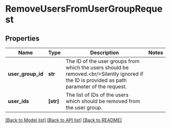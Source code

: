 # RemoveUsersFromUserGroupRequest

## Properties
Name | Type | Description | Notes
------------ | ------------- | ------------- | -------------
**user_group_id** | **str** | The ID of the user groups from which the users should be removed.&lt;br/&gt;Silently ignored if the ID is provided as path parameter of the request. | 
**user_ids** | **[str]** | The list of IDs of the users which should be removed from the user group. | 

[[Back to Model list]](../README.md#documentation-for-models) [[Back to API list]](../README.md#documentation-for-api-endpoints) [[Back to README]](../README.md)


